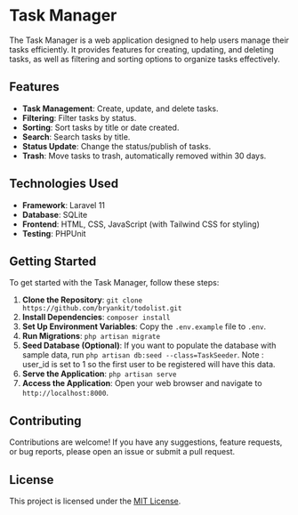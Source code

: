 # Task Manager

The Task Manager is a web application designed to help users manage their tasks efficiently. It provides features for creating, updating, and deleting tasks, as well as filtering and sorting options to organize tasks effectively.

## Features

-   **Task Management**: Create, update, and delete tasks.
-   **Filtering**: Filter tasks by status.
-   **Sorting**: Sort tasks by title or date created.
-   **Search**: Search tasks by title.
-   **Status Update**: Change the status/publish of tasks.
-   **Trash**: Move tasks to trash, automatically removed within 30 days.

## Technologies Used

-   **Framework**: Laravel 11
-   **Database**: SQLite
-   **Frontend**: HTML, CSS, JavaScript (with Tailwind CSS for styling)
-   **Testing**: PHPUnit

## Getting Started

To get started with the Task Manager, follow these steps:

1. **Clone the Repository**: `git clone https://github.com/bryankit/todolist.git`
2. **Install Dependencies**: `composer install`
3. **Set Up Environment Variables**: Copy the `.env.example` file to `.env`.
4. **Run Migrations**: `php artisan migrate`
5. **Seed Database (Optional)**: If you want to populate the database with sample data, run `php artisan db:seed --class=TaskSeeder`. Note : user_id is set to 1 so the first user to be registered will have this data.
6. **Serve the Application**: `php artisan serve`
7. **Access the Application**: Open your web browser and navigate to `http://localhost:8000`.

## Contributing

Contributions are welcome! If you have any suggestions, feature requests, or bug reports, please open an issue or submit a pull request.

## License

This project is licensed under the [MIT License](LICENSE).
